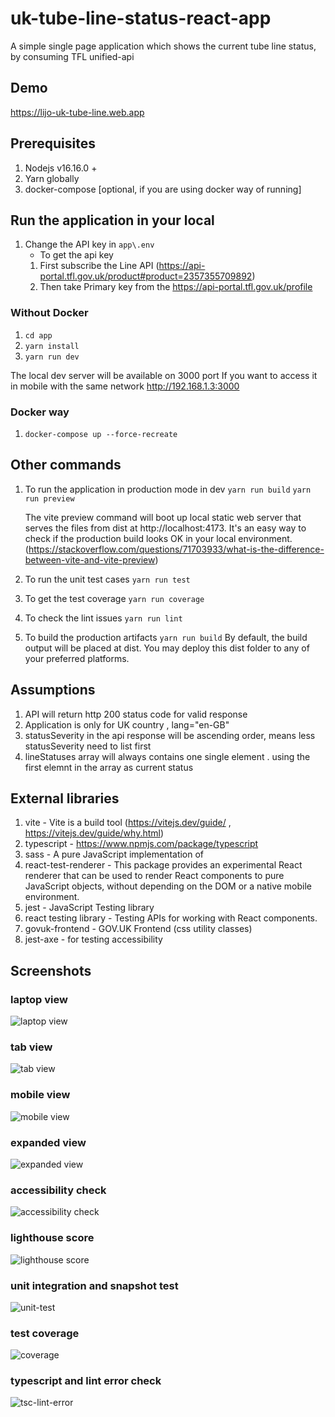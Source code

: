 # uk-tube-line-status-react-app

A simple single page application which shows the current tube line status, by consuming TFL unified-api

## Demo

https://lijo-uk-tube-line.web.app

## Prerequisites

1. Nodejs v16.16.0 +
2. Yarn globally
3. docker-compose [optional, if you are using docker way of running]

## Run the application in your local

1. Change the API key in `app\.env`
   - To get the api key
   1. First subscribe the Line API (https://api-portal.tfl.gov.uk/product#product=2357355709892)
   2. Then take Primary key from the https://api-portal.tfl.gov.uk/profile

### Without Docker

1. `cd app`
2. `yarn install`
3. `yarn run dev`

The local dev server will be available on 3000 port
If you want to access it in mobile with the same network http://192.168.1.3:3000

### Docker way

1. `docker-compose up --force-recreate`

## Other commands

1. To run the application in production mode in dev
   `yarn run build`
   `yarn run preview`

   The vite preview command will boot up local static web server that serves the files from dist at http://localhost:4173. It's an easy way to check if the production build looks OK in your local environment. (https://stackoverflow.com/questions/71703933/what-is-the-difference-between-vite-and-vite-preview)

2. To run the unit test cases
   `yarn run test`

3. To get the test coverage
   `yarn run coverage`

4. To check the lint issues
   `yarn run lint`

5. To build the production artifacts
   `yarn run build`
   By default, the build output will be placed at dist. You may deploy this dist folder to any of your preferred platforms.

## Assumptions

1. API will return http 200 status code for valid response
2. Application is only for UK country , lang="en-GB"
3. statusSeverity in the api response will be ascending order, means less statusSeverity need to list first
4. lineStatuses array will always contains one single element . using the first elemnt in the array as current status

## External libraries

1. vite - Vite is a build tool (https://vitejs.dev/guide/ , https://vitejs.dev/guide/why.html)
2. typescript - https://www.npmjs.com/package/typescript
3. sass - A pure JavaScript implementation of
4. react-test-renderer - This package provides an experimental React renderer that can be used to render React components to pure JavaScript objects, without depending on the DOM or a native mobile environment.
5. jest - JavaScript Testing library
6. react testing library - Testing APIs for working with React components.
7. govuk-frontend - GOV.UK Frontend (css utility classes)
8. jest-axe - for testing accessibility

## Screenshots

### laptop view

![laptop view](https://github.com/lijoejohn/uk-tube-line-status-react-app/blob/main/screenshots/laptop.png?raw=true)

### tab view

![tab view](https://github.com/lijoejohn/uk-tube-line-status-react-app/blob/main/screenshots/tab.png?raw=true)

### mobile view

![mobile view](https://github.com/lijoejohn/uk-tube-line-status-react-app/blob/main/screenshots/mobile.png?raw=true)

### expanded view

![expanded view](https://github.com/lijoejohn/uk-tube-line-status-react-app/blob/main/screenshots/expanded-view.png?raw=true)

### accessibility check

![accessibility check](https://github.com/lijoejohn/uk-tube-line-status-react-app/blob/main/screenshots/accessibility.png?raw=true)

### lighthouse score

![lighthouse score](https://github.com/lijoejohn/uk-tube-line-status-react-app/blob/main/screenshots/lighthouse.png?raw=true)

### unit integration and snapshot test

![unit-test](https://github.com/lijoejohn/uk-tube-line-status-react-app/blob/main/screenshots/unit-test.png?raw=true)

### test coverage

![coverage](https://github.com/lijoejohn/uk-tube-line-status-react-app/blob/main/screenshots/coverage.png?raw=true)

### typescript and lint error check

![tsc-lint-error](https://github.com/lijoejohn/uk-tube-line-status-react-app/blob/main/screenshots/tsc-lint-error.png?raw=true)
